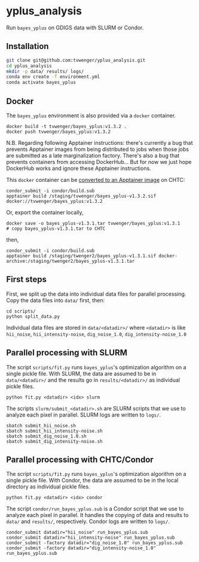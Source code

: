 # yplus_analysis
Run `bayes_yplus` on GDIGS data with SLURM or Condor.

## Installation
```bash
git clone git@github.com:tvwenger/yplus_analysis.git
cd yplus_analysis
mkdir -p data/ results/ logs/
conda env create -f environment.yml
conda activate bayes_yplus
```

## Docker
The `bayes_yplus` environment is also provided via a `docker` container.
```
docker build -t tvwenger/bayes_yplus:v1.3.2 .
docker push tvwenger/bayes_yplus:v1.3.2
```

N.B. Regarding following Apptainer instructions: there's currently a bug that prevents Apptainer images from being distributed
to jobs when those jobs are submitted as a late marginalization factory. There's also a bug that prevents containers from
accessing DockerHub... But for now we just hope DockerHub works and ignore these Apptainer instructions.

This `docker` container can be [converted to an Apptainer image](https://chtc.cs.wisc.edu/uw-research-computing/htc-docker-to-apptainer) on CHTC:
```
condor_submit -i condor/build.sub
apptainer build /staging/tvwenger/bayes_yplus-v1.3.2.sif docker://tvwenger/bayes_yplus:v1.3.2
```

Or, export the container locally,
```
docker save -o bayes_yplus-v1.3.1.tar tvwenger/bayes_yplus:v1.3.1
# copy bayes_yplus-v1.3.1.tar to CHTC
```
then,
```
condor_submit -i condor/build.sub
apptainer build /staging/twenger2/bayes_yplus-v1.3.1.sif docker-archive:/staging/twenger2/bayes_yplus-v1.3.1.tar
```

## First steps
First, we split up the data into individual data files for parallel processing. Copy the data files into `data/` first, then:
```
cd scripts/
python split_data.py
```
Individual data files are stored in `data/<datadir>/` where `<datadir>` is like `hii_noise`, `hii_intensity-noise`, `dig_noise_1.0`, `dig_intensity-noise_1.0`

## Parallel processing with SLURM
The script `scripts/fit.py` runs `bayes_yplus`'s optimization algorithm on a single pickle file. With SLURM, the data are assumed to be in `data/<datadir>/` and the results go in `results/<datadir>/` as individual pickle files.
```
python fit.py <datadir> <idx> slurm
```

The scripts `slurm/submit_<datadir>.sh` are SLURM scripts that we use to analyze each pixel in parallel. SLURM logs are written to `logs/`.
```
sbatch submit_hii_noise.sh
sbatch submit_hii_intensity-noise.sh
sbatch submit_dig_noise_1.0.sh
sbatch submit_dig_intensity-noise.sh
```

## Parallel processing with CHTC/Condor
The script `scripts/fit.py` runs `bayes_yplus`'s optimization algorithm on a single pickle file. With Condor, the data are assumed to be in the local directory as individual pickle files.
```
python fit.py <datadir> <idx> condor
```

The script `condor/run_bayes_yplus.sub` is a Condor script that we use to analyze each pixel in parallel. It handles the copying of data and results to `data/` and `results/`, respectively. Condor logs are written to `logs/`.
```
condor_submit datadir="hii_noise" run_bayes_yplus.sub
condor_submit datadir="hii_intensity-noise" run_bayes_yplus.sub
condor_submit -factory datadir="dig_noise_1.0" run_bayes_yplus.sub
condor_submit -factory datadir="dig_intensity-noise_1.0" run_bayes_yplus.sub
```